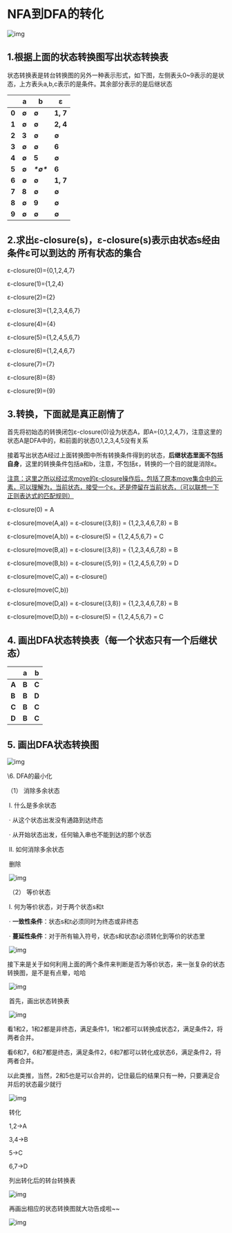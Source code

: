 # NFA到DFA的转化



![img](https://img-blog.csdn.net/20150106120049890?watermark/2/text/aHR0cDovL2Jsb2cuY3Nkbi5uZXQvdTAxMjM1OTYxOA==/font/5a6L5L2T/fontsize/400/fill/I0JBQkFCMA==/dissolve/70/gravity/Center)



## 1.根据上面的状态转换图写出状态转换表

状态转换表是转台转换图的另外一种表示形式，如下图，左侧表头0~9表示的是状态，上方表头a,b,c表示的是条件。其余部分表示的是后继状态

 

|       | **a** | **b**       | **ε**    |
| ----- | ----- | ----------- | -------- |
| **0** | **∅** | **∅**       | **1, 7** |
| **1** | **∅** | **∅**       | **2, 4** |
| **2** | **3** | **∅**       | **∅**    |
| **3** | **∅** | **∅**       | **6**    |
| **4** | **∅** | **5**       | **∅**    |
| **5** | **∅** | ***\*∅\**** | **6**    |
| **6** | **∅** | **∅**       | **1, 7** |
| **7** | **8** | **∅**       | **∅**    |
| **8** | **∅** | **9**       | **∅**    |
| **9** | **∅** | **∅**       | **∅**    |



## 2.求出ε-closure(s)，ε-closure(s)表示由状态s经由条件ε可以到达的 **所有状态**的集合



ε-closure(0)={0,1,2,4,7}


ε-closure(1)={1,2,4}


ε-closure(2)={2}


ε-closure(3)={1,2,3,4,6,7}


ε-closure(4)={4}


ε-closure(5)={1,2,4,5,6,7}


ε-closure(6)={1,2,4,6,7}

ε-closure(7)={7}


ε-closure(8)={8}


ε-closure(9)={9}



##  3.转换，下面就是真正剧情了

首先将初始态的转换闭包ε-closure(0)设为状态A，即A={0,1,2,4,7}，注意这里的状态A是DFA中的，和前面的状态0,1,2,3,4,5没有关系

接着写出状态A经过上面转换图中所有转换条件得到的状态，**后继状态里面不包括自身**，这里的转换条件包括a和b，注意，不包括ε，转换的一个目的就是消除ε。



<u>注意：这里之所以经过求move的ε-closure操作后，包括了原本move集合中的元素，可以理解为，当前状态，接受一个ε，还是停留在当前状态，（可以联想一下正则表达式的匹配规则）</u>



ε-closure(0) = A


ε-closure(move(A,a)) = ε-closure({3,8}) = {1,2,3,4,6,7,8} = B


ε-closure(move(A,b)) = ε-closure(5) = {1,2,4,5,6,7} = C


ε-closure(move(B,a)) = ε-closure({3,8}) = {1,2,3,4,6,7,8} = B


ε-closure(move(B,b)) = ε-closure({5,9}) = {1,2,4,5,6,7,9} = D


ε-closure(move(C,a)) = ε-closure()


ε-closure(move(C,b))


ε-closure(move(D,a)) = ε-closure({3,8}) = {1,2,3,4,6,7,8} = B


ε-closure(move(D,b)) = ε-closure(5) = {1,2,4,5,6,7} = C



## 4. 画出DFA状态转换表（每一个状态只有一个后继状态）

 

|       | **a** | **b** |
| ----- | ----- | ----- |
| **A** | **B** | **C** |
| **B** | **B** | **D** |
| **C** | **B** | **C** |
| **D** | **B** | **C** |





## 5. 画出DFA状态转换图

![img](https://img-blog.csdn.net/20150106200611099?watermark/2/text/aHR0cDovL2Jsb2cuY3Nkbi5uZXQvdTAxMjM1OTYxOA==/font/5a6L5L2T/fontsize/400/fill/I0JBQkFCMA==/dissolve/70/gravity/Center)



 

\6. DFA的最小化

  （1） 消除多余状态

​       Ⅰ. 什么是多余状态

​          · 从这个状态出发没有通路到达终态

​          ·  从开始状态出发，任何输入串也不能到达的那个状态

​        Ⅱ. 如何消除多余状态

​           删除

​           ![img](https://img-blog.csdn.net/20150106235425146?watermark/2/text/aHR0cDovL2Jsb2cuY3Nkbi5uZXQvdTAxMjM1OTYxOA==/font/5a6L5L2T/fontsize/400/fill/I0JBQkFCMA==/dissolve/70/gravity/Center)

​       （2）  等价状态

​           Ⅰ. 何为等价状态，对于两个状态s和t

​              ·  **一致性条件**：状态s和t必须同时为终态或非终态

​              ·  **蔓延性条件**：对于所有输入符号，状态s和状态t必须转化到等价的状态里

​    ![img](https://img-blog.csdn.net/20150106235225354?watermark/2/text/aHR0cDovL2Jsb2cuY3Nkbi5uZXQvdTAxMjM1OTYxOA==/font/5a6L5L2T/fontsize/400/fill/I0JBQkFCMA==/dissolve/70/gravity/Center)

​          接下来是关于如何利用上面的两个条件来判断是否为等价状态，来一张复杂的状态转换图，是不是有点晕，哈哈

​         ![img](https://img-blog.csdn.net/20150107000710718?watermark/2/text/aHR0cDovL2Jsb2cuY3Nkbi5uZXQvdTAxMjM1OTYxOA==/font/5a6L5L2T/fontsize/400/fill/I0JBQkFCMA==/dissolve/70/gravity/Center)

​          首先，画出状态转换表

​         ![img](https://img-blog.csdn.net/20150107001117058?watermark/2/text/aHR0cDovL2Jsb2cuY3Nkbi5uZXQvdTAxMjM1OTYxOA==/font/5a6L5L2T/fontsize/400/fill/I0JBQkFCMA==/dissolve/70/gravity/Center)

​         看1和2，1和2都是非终态，满足条件1，1和2都可以转换成状态2，满足条件2，将两者合并。

​         看6和7，6和7都是终态，满足条件2，6和7都可以转化成状态6，满足条件2，将两者合并。

​         以此类推，当然，2和5也是可以合并的，记住最后的结果只有一种，只要满足合并后的状态最少就行

​         ![img](https://img-blog.csdn.net/20150107002021296?watermark/2/text/aHR0cDovL2Jsb2cuY3Nkbi5uZXQvdTAxMjM1OTYxOA==/font/5a6L5L2T/fontsize/400/fill/I0JBQkFCMA==/dissolve/70/gravity/Center)

​          转化

​         1,2→A

​          3,4→B

​          5→C

​          6,7→D

​          列出转化后的转台转换表

​             ![img](https://img-blog.csdn.net/20150107002234625?watermark/2/text/aHR0cDovL2Jsb2cuY3Nkbi5uZXQvdTAxMjM1OTYxOA==/font/5a6L5L2T/fontsize/400/fill/I0JBQkFCMA==/dissolve/70/gravity/Center)

​         再画出相应的状态转换图就大功告成啦~~

​         ![img](https://img-blog.csdn.net/20150107002449445?watermark/2/text/aHR0cDovL2Jsb2cuY3Nkbi5uZXQvdTAxMjM1OTYxOA==/font/5a6L5L2T/fontsize/400/fill/I0JBQkFCMA==/dissolve/70/gravity/Center)

​          

​                  





 

 

 